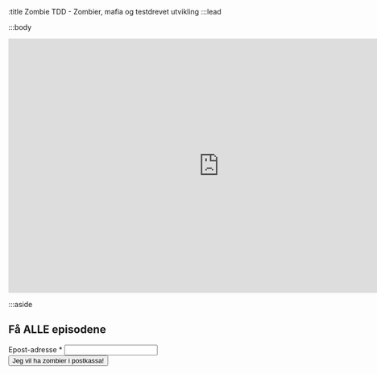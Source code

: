 :title Zombie TDD - Zombier, mafia og testdrevet utvikling
:::lead

:::body
<iframe width="835" height="505" src="http://www.youtube.com/embed/317CL6bO6fM?hd=1" frameborder="0" allowfullscreen=""></iframe>

<!-- Begin MailChimp Signup Form -->
:::aside
## Få ALLE episodene
<div id="mc_embed_signup">
<form action="http://kodemaker.us3.list-manage.com/subscribe/post?u=4ebbe7240d7b3e43134812e43&amp;id=c9cf69fc1b" method="post" id="mc-embedded-subscribe-form" name="mc-embedded-subscribe-form" class="validate" target="_blank" novalidate>

<div class="mc-field-group">
        <label for="mce-EMAIL">Epost-adresse  <span class="asterisk">*</span>
</label>
        <input type="email" value="" name="EMAIL" class="required email" id="mce-EMAIL">
</div>
        <div id="mce-responses" class="clear">
                <div class="response" id="mce-error-response" style="display:none"></div>
                <div class="response" id="mce-success-response" style="display:none"></div>
        </div>    <!-- real people should not fill this in and expect good things - do not remove this or risk form bot signups-->
    <div style="position: absolute; left: -5000px;"><input type="text" name="b_4ebbe7240d7b3e43134812e43_c9cf69fc1b" value=""></div>
        <div class="clear"><input type="submit" value="Jeg vil ha zombier i postkassa!" name="subscribe" id="mc-embedded-subscribe" class="button"></div>
</form>
</div>

<!--End mc_embed_signup-->
